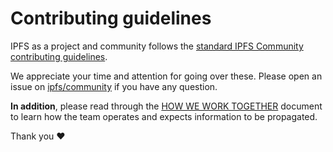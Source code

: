 # Contributing guidelines

IPFS as a project and community follows the [standard IPFS Community contributing guidelines](https://github.com/ipfs/community/blob/master/CONTRIBUTING.md).

We appreciate your time and attention for going over these. Please open an issue on [ipfs/community](https://github.com/ipfs/community) if you have any question.

**In addition**, please read through the [HOW WE WORK TOGETHER](https://github.com/ipfs/testground/blob/master/docs/HOW_WE_WORK.md) document to learn how the team operates and expects information to be propagated.

Thank you ❤️
